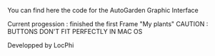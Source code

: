 You can find here the code for the AutoGarden Graphic Interface

Current progession : finished the first Frame "My plants"
CAUTION : BUTTONS DON'T FIT PERFECTLY IN MAC OS

Developped by LocPhi

